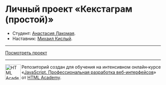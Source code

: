 # Личный проект «Кекстаграм (простой)»

* Студент: [Анастасия Лакомая](https://up.htmlacademy.ru/javascript/27/user/129268).
* Наставник: [Михаил Кислый](https://github.com/smart-grizzly).

---

[Посмотреть проект](https://slaastenkaa.github.io/129268-kekstagram-simple-27/)

---

<a href="https://htmlacademy.ru/intensive/javascript"><img align="left" width="50" height="50" alt="HTML Academy" src="https://up.htmlacademy.ru/static/img/intensive/javascript/logo-for-github-2.png"></a>

Репозиторий создан для обучения на интенсивном онлайн‑курсе «[JavaScript. Профессиональная разработка веб-интерфейсов](https://htmlacademy.ru/intensive/javascript)» от [HTML Academy](https://htmlacademy.ru).
